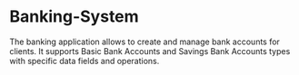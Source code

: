 # Banking-System
The banking application allows to create and manage bank accounts for clients.  It supports Basic Bank Accounts and Savings Bank Accounts types with specific  data fields and operations.
